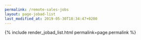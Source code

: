 ```yaml
---
permalink: /remote-sales-jobs
layout: page-jobad-list
last_modified_at: 2019-05-30T18:34:47+0200
---
```

{% include render_jobad_list.html permalink=page.permalink %}
